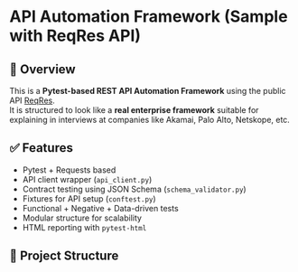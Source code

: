# API Automation Framework (Sample with ReqRes API)

## 📌 Overview
This is a **Pytest-based REST API Automation Framework** using the public API [ReqRes](https://reqres.in/).  
It is structured to look like a **real enterprise framework** suitable for explaining in interviews at companies like Akamai, Palo Alto, Netskope, etc.

## ✅ Features
- Pytest + Requests based
- API client wrapper (`api_client.py`)
- Contract testing using JSON Schema (`schema_validator.py`)
- Fixtures for API setup (`conftest.py`)
- Functional + Negative + Data-driven tests
- Modular structure for scalability
- HTML reporting with `pytest-html`

## 📁 Project Structure
